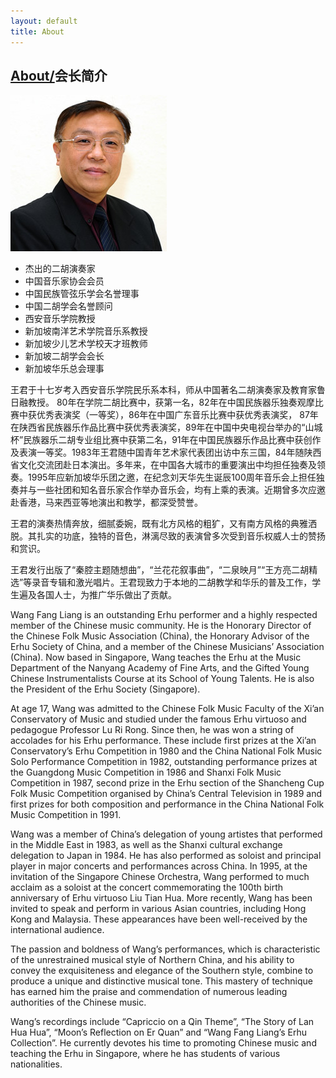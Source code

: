 ```yaml
---
layout: default
title: About
---
```

## [About/](./index.html)会长简介

![President](/files/wang-fang-liang.jpg)

- 杰出的二胡演奏家
- 中国音乐家协会会员
- 中国民族管弦乐学会名誉理事
- 中国二胡学会名誉顾问
- 西安音乐学院教授
- 新加坡南洋艺术学院音乐系教授
- 新加坡少儿艺术学校天才班教师
- 新加坡二胡学会会长
- 新加坡华乐总会理事

王君于十七岁考入西安音乐学院民乐系本科，师从中国著名二胡演奏家及教育家鲁日融教授。 80年在学院二胡比赛中，获第一名，82年在中国民族器乐独奏观摩比赛中获优秀表演奖（一等奖），86年在中国广东音乐比赛中获优秀表演奖， 87年在陕西省民族器乐作品比赛中获优秀表演奖，89年在中国中央电视台举办的“山城杯”民族器乐二胡专业组比赛中获第二名，91年在中国民族器乐作品比赛中获创作及表演一等奖。1983年王君随中国青年艺术家代表团出访中东三国，84年随陕西省文化交流团赴日本演出。多年来，在中国各大城市的重要演出中均担任独奏及领奏。1995年应新加坡华乐团之邀，在纪念刘天华先生诞辰100周年音乐会上担任独奏并与一些社团和知名音乐家合作举办音乐会，均有上乘的表演。近期曾多次应邀赴香港，马来西亚等地演出和教学，都深受赞誉。

王君的演奏热情奔放，细腻委婉，既有北方风格的粗犷，又有南方风格的典雅洒脱。其扎实的功底，独特的音色，淋漓尽致的表演曾多次受到音乐权威人士的赞扬和赏识。

王君发行出版了“秦腔主题随想曲”，“兰花花叙事曲”，“二泉映月”“王方亮二胡精选”等录音专辑和激光唱片。王君现致力于本地的二胡教学和华乐的普及工作，学生遍及各国人士，为推广华乐做出了贡献。

Wang Fang Liang is an outstanding Erhu performer and a highly respected member of the Chinese music community.  He is the Honorary Director of the Chinese Folk Music Association (China), the Honorary Advisor of the Erhu Society of China, and a member of the Chinese Musicians’ Association (China).  Now based in Singapore, Wang teaches the Erhu at the Music Department of the Nanyang Academy of Fine Arts, and the Gifted Young Chinese Instrumentalists Course at its School of Young Talents.  He is also the President of the Erhu Society (Singapore).

At age 17, Wang was admitted to the Chinese Folk Music Faculty of the Xi’an Conservatory of Music and studied under the famous Erhu virtuoso and pedagogue Professor Lu Ri Rong.  Since then, he was won a string of accolades for his Erhu performance.  These include first prizes at the Xi’an Conservatory’s Erhu Competition in 1980 and the China National Folk Music Solo Performance Competition in 1982, outstanding performance prizes at the Guangdong Music Competition in 1986 and Shanxi Folk Music Competition in 1987, second prize in the Erhu section of the Shancheng Cup Folk Music Competition organised by China’s Central Television in 1989 and first prizes for both composition and performance in the China National Folk Music Competition in 1991.

Wang was a member of China’s delegation of young artistes that performed in the Middle East in 1983, as well as the Shanxi cultural exchange delegation to Japan in 1984.  He has also performed as soloist and principal player in major concerts and performances across China.  In 1995, at the invitation of the Singapore Chinese Orchestra, Wang performed to much acclaim as a soloist at the concert commemorating the 100th birth anniversary of Erhu virtuoso Liu Tian Hua.  More recently, Wang has been invited to speak and perform in various Asian countries, including Hong Kong and Malaysia.  These appearances have been well-received by the international audience.

The passion and boldness of Wang’s performances, which is characteristic of the unrestrained musical style of Northern China, and his ability to convey the exquisiteness and elegance of the Southern style, combine to produce a unique and distinctive musical tone.  This mastery of technique has earned him the praise and commendation of numerous leading authorities of the Chinese music.

Wang’s recordings include “Capriccio on a Qin Theme”, “The Story of Lan Hua Hua”, “Moon’s Reflection
on Er Quan” and “Wang Fang Liang’s Erhu Collection”.  He currently devotes his time to promoting Chinese music and teaching the Erhu in Singapore, where he has students of various nationalities.